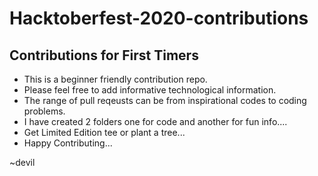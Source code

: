 # Hacktoberfest-2020-contributions
## Contributions for First Timers

- This is a beginner friendly contribution repo.
- Please feel free to add informative technological information.
- The range of pull reqeusts can be from inspirational codes to coding problems.
- I have created 2 folders one for code and another for fun info....
- Get Limited Edition tee or plant a tree...
- Happy Contributing...

~devil

